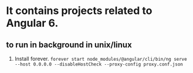 # It contains projects related to Angular 6. 


## to run in background in unix/linux
1. Install forever.
`forever start node_modules/@angular/cli/bin/ng serve --host 0.0.0.0 --disableHostCheck --proxy-config proxy.conf.json`
